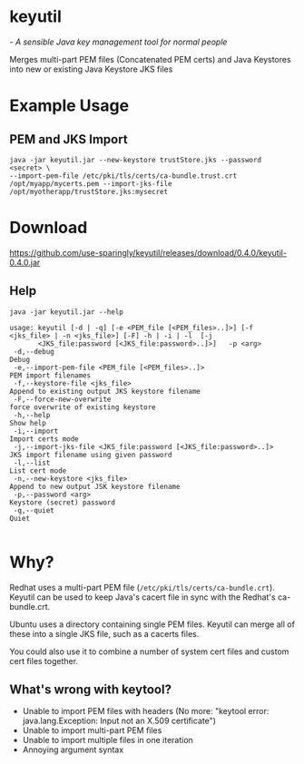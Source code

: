 keyutil
=======

*- A sensible Java key management tool for normal people*

Merges multi-part PEM files (Concatenated PEM certs) and Java Keystores into new or existing Java Keystore JKS files

# Example Usage
## PEM and JKS Import

```
java -jar keyutil.jar --new-keystore trustStore.jks --password <secret> \
--import-pem-file /etc/pki/tls/certs/ca-bundle.trust.crt /opt/myapp/mycerts.pem --import-jks-file /opt/myotherapp/trustStore.jks:mysecret
```

# Download

https://github.com/use-sparingly/keyutil/releases/download/0.4.0/keyutil-0.4.0.jar

## Help

```
java -jar keyutil.jar --help

usage: keyutil [-d | -q] [-e <PEM_file [<PEM_files>..]>] [-f <jks_file> | -n <jks_file>] [-F] -h | -i | -l  [-j
       <JKS_file:password [<JKS_file:password>..]>]   -p <arg>
 -d,--debug                                                         Debug
 -e,--import-pem-file <PEM_file [<PEM_files>..]>                    PEM import filenames
 -f,--keystore-file <jks_file>                                      Append to existing output JKS keystore filename
 -F,--force-new-overwrite                                           force overwrite of existing keystore
 -h,--help                                                          Show help
 -i,--import                                                        Import certs mode
 -j,--import-jks-file <JKS_file:password [<JKS_file:password>..]>   JKS import filename using given password
 -l,--list                                                          List cert mode
 -n,--new-keystore <jks_file>                                       Append to new output JSK keystore filename
 -p,--password <arg>                                                Keystore (secret) password
 -q,--quiet                                                         Quiet
 
```

# Why?
Redhat uses a multi-part PEM file (`/etc/pki/tls/certs/ca-bundle.crt`). Keyutil can be used to keep Java's cacert file in sync with the Redhat's ca-bundle.crt.

Ubuntu uses a directory containing single PEM files. Keyutil can merge all of these into a single JKS file, such as a cacerts files.

You could also use it to combine a number of system cert files and custom cert files together.

## What's wrong with keytool?
* Unable to import PEM files with headers (No more: "keytool error: java.lang.Exception: Input not an X.509 certificate")
* Unable to import multi-part PEM files
* Unable to import multiple files in one iteration
* Annoying argument syntax
